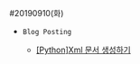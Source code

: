#20190910(화)

- `Blog Posting`

  - [[Python]Xml 문서 생성하기](https://enfanthoon.tistory.com/69)

    

​       

